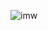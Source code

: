 ![imw](https://user-images.githubusercontent.com/90834831/196688944-17bd1a0a-1f2c-46c9-b547-5f412147acfd.png)
